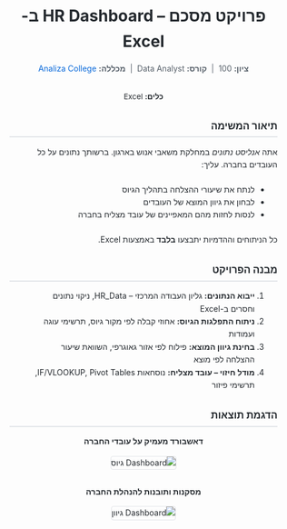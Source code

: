 <!-- Paste this at the top of your README.md -->
<div dir="rtl" style="font-family: -apple-system, BlinkMacSystemFont, “Segoe UI”, Roboto, “Helvetica Neue”, Arial, sans-serif; color: #24292e; line-height: 1.6; margin: 1rem;">

  <!-- Header -->
  <h1 style="text-align: center; font-size: 2em; margin-bottom: 0.5em;">
    פרויקט מסכם – HR Dashboard ב-Excel
  </h1>

 <!-- Subheader -->
  <p style="text-align: center; font-size: 1em; color: #57606a; margin-top: 0; margin-bottom: 2em;">
    <strong>ציון:</strong> 100 &nbsp;|&nbsp;
    <strong>קורס:</strong> Data Analyst &nbsp;|&nbsp;
    <strong>מכללה:</strong>
    <a href="https://www.analiza.org.il/data-expert" style="color: #0969da; text-decoration: none;">
      Analiza College
    </a>
  </p>
  <!-- Tools Used -->
<p style="text-align: center; font-size: 0.95em; color: #24292e; margin-top: 0; margin-bottom: 2em;">
  <strong>כלים:</strong>
  Excel
</p>

  <!-- Section Titles -->
  <h2 style="font-size: 1.25em; border-bottom: 2px solid #e1e4e8; padding-bottom: 0.25em;">
    תיאור המשימה
  </h2>
  <p style="margin-top: 0.5em; margin-bottom: 1.5em;">
    אתה <em>אנליסט נתונים</em> במחלקת משאבי אנוש בארגון. ברשותך נתונים על כל העובדים בחברה.
    עליך:
  </p>
  <ul style="margin-left: 1em; margin-bottom: 1.5em;">
    <li>לנתח את שיעורי ההצלחה בתהליך הגיוס</li>
    <li>לבחון את גיוון המוצא של העובדים</li>
    <li>לנסות לחזות מהם המאפיינים של עובד מצליח בחברה</li>
  </ul>
  <p style="margin-top: 0; margin-bottom: 2em;">
    כל הניתוחים וההדמיות יתבצעו <strong>בלבד</strong> באמצעות Excel.
  </p>

  <!-- Project Structure -->
  <h2 style="font-size: 1.25em; border-bottom: 2px solid #e1e4e8; padding-bottom: 0.25em;">
    מבנה הפרויקט
  </h2>
  <ol style="margin-left: 1em; margin-bottom: 2em;">
    <li><strong>ייבוא הנתונים:</strong> גליון העבודה המרכזי – HR_Data, ניקוי נתונים וחסרים ב-Excel</li>
    <li><strong>ניתוח התפלגות הגיוס:</strong> אחוזי קבלה לפי מקור גיוס, תרשימי עוגה ועמודות</li>
    <li><strong>בחינת גיוון המוצא:</strong> פילוח לפי אזור גאוגרפי, השוואת שיעור ההצלחה לפי מוצא</li>
    <li><strong>מודל חיזוי – עובד מצליח:</strong> נוסחאות IF/VLOOKUP, Pivot Tables, תרשימי פיזור</li>
  </ol>

  <!-- Screenshots -->
  <h2 style="font-size: 1.25em; border-bottom: 2px solid #e1e4e8; padding-bottom: 0.25em;">
    הדגמת תוצאות
  </h2>
  <p style="margin-bottom: 1em; text-align: center;"><strong>דאשבורד מעמיק על עובדי החברה</strong></p>
  <p style="text-align: center; margin-bottom: 2em;">
    <img src="https://github.com/user-attachments/assets/6f4f7050-4e22-488e-bcd5-0ae56fdf8b66" alt="Dashboard גיוס" style="max-width:100%; border:1px solid #e1e4e8; border-radius:4px;">
  </p>
  <p style="margin-bottom: 1em; text-align: center;"><strong>מסקנות ותובנות להנהלת החברה</strong></p>
  <p style="text-align: center; margin-bottom: 2em;">
    <img src="https://github.com/user-attachments/assets/16ebdde9-6f68-41c7-bf03-7a4c00218c4f" alt="Dashboard גיוון" style="max-width:100%; border:1px solid #e1e4e8; border-radius:4px;">
  </p>

</div>
